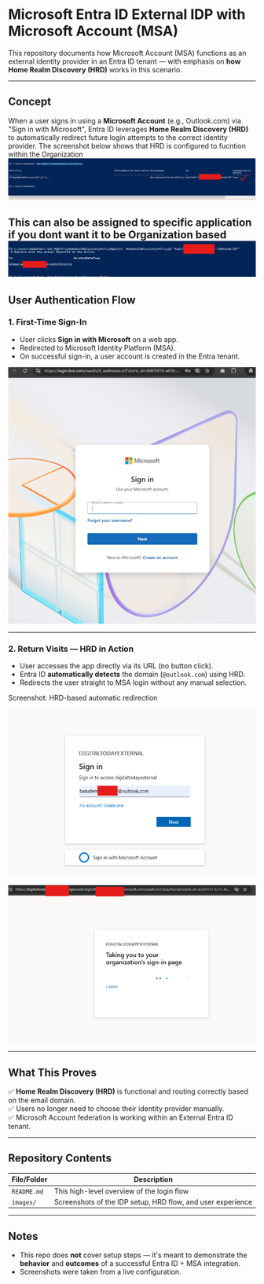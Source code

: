 # Microsoft Entra ID External IDP with Microsoft Account (MSA)

This repository documents how Microsoft Account (MSA) functions as an external identity provider in an Entra ID tenant — with emphasis on **how Home Realm Discovery (HRD)** works in this scenario.

---

## Concept

When a user signs in using a **Microsoft Account** (e.g., Outlook.com) via "Sign in with Microsoft", Entra ID leverages **Home Realm Discovery (HRD)** to automatically redirect future login attempts to the correct identity provider.
The screenshot below shows that HRD is configured to fucntion within the Organization
![HRD Setup](images/confirm-hrd.png)

This can also be assigned to specific application if you dont want it to be Organization based
![HRD for Application](images/assigned-application.png)
---

## User Authentication Flow

### 1. First-Time Sign-In

- User clicks **Sign in with Microsoft** on a web app.
- Redirected to Microsoft Identity Platform (MSA).
- On successful sign-in, a user account is created in the Entra tenant.

![IDP Config](images/firsttime.png)

---

### 2. Return Visits — HRD in Action

- User accesses the app directly via its URL (no button click).
- Entra ID **automatically detects** the domain (`@outlook.com`) using HRD.
- Redirects the user straight to MSA login without any manual selection.

Screenshot: HRD-based automatic redirection

![HRD Flow login](images/sign-in.png)

![HRD Flow](images/redirect.png)

---

## What This Proves

✅ **Home Realm Discovery (HRD)** is functional and routing correctly based on the email domain.  
✅ Users no longer need to choose their identity provider manually.  
✅ Microsoft Account federation is working within an External Entra ID tenant.

---

## Repository Contents

| File/Folder | Description |
|-------------|-------------|
| `README.md` | This high-level overview of the login flow |
| `images/`   | Screenshots of the IDP setup, HRD flow, and user experience |


---

## Notes

- This repo does **not** cover setup steps — it's meant to demonstrate the **behavior** and **outcomes** of a successful Entra ID + MSA integration.
- Screenshots were taken from a live configuration.


